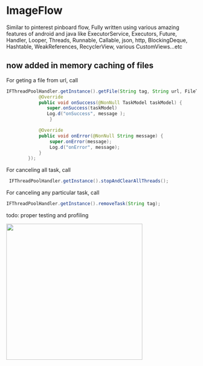 # ImageFlow
Similar to pinterest pinboard flow, 
Fully written using various amazing features of android and java like ExecutorService, Executors, Future, 
Handler, Looper, Threads, Runnable, Callable, json, http, BlockingDeque, Hashtable, WeakReferences, 
RecyclerView, various CustomViews...etc

## now added in memory caching of files  

For geting a file from url, call
```java
IFThreadPoolHandler.getInstance().getFile(String tag, String url, FileType type, new Callback.IFCallBack(){
            @Override
            public void onSuccess(@NonNull TaskModel taskModel) {
               super.onSuccess(taskModel)
               Log.d("onSuccess", message );
                }

            @Override
            public void onError(@NonNull String message) {
                super.onError(message);
                Log.d("onError", message);
            }
        });
 ```      
For canceling all task, call
```java
 IFThreadPoolHandler.getInstance().stopAndClearAllThreads();
```
For canceling any particular task, call
```java
IFThreadPoolHandler.getInstance().removeTask(String tag);
 ```       
        

todo: proper testing and profiling

<img align="cenere" src = "/imageflow.gif" width = "360"/>


